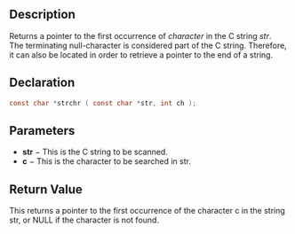 ## Description
Returns a pointer to the first occurrence of _character_ in the C string _str_.  
The terminating null-character is considered part of the C string. Therefore, it can also be located in order to retrieve a pointer to the end of a string.

## Declaration
```c
const char *strchr ( const char *str, int ch );
```

## Parameters
-   **str** − This is the C string to be scanned.
-   **c** − This is the character to be searched in str.
## Return Value

This returns a pointer to the first occurrence of the character c in the string str, or NULL if the character is not found.